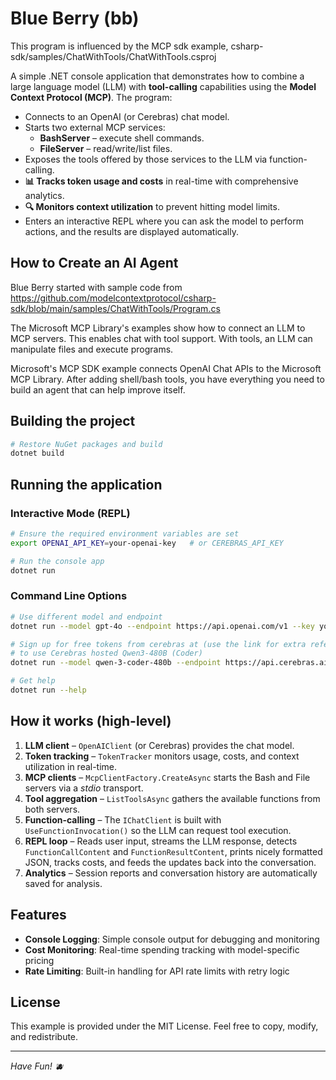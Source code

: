 # Blue Berry (bb)

This program is influenced by the MCP sdk example, csharp-sdk/samples/ChatWithTools/ChatWithTools.csproj

A simple .NET console application that demonstrates how to combine a large language model (LLM) with **tool-calling**
capabilities using the **Model Context Protocol (MCP)**. The program:

* Connects to an OpenAI (or Cerebras) chat model.
* Starts two external MCP services:
    * **BashServer** – execute shell commands.
    * **FileServer** – read/write/list files.
* Exposes the tools offered by those services to the LLM via function-calling.
* **📊 Tracks token usage and costs** in real-time with comprehensive analytics.
* **🔍 Monitors context utilization** to prevent hitting model limits.
* Enters an interactive REPL where you can ask the model to perform actions, and the results are displayed
  automatically.

## How to Create an AI Agent

Blue Berry started with sample code from https://github.com/modelcontextprotocol/csharp-sdk/blob/main/samples/ChatWithTools/Program.cs

The Microsoft MCP Library's examples show how to connect an LLM to MCP servers. This enables chat with tool support. With tools, an LLM can manipulate files and
execute programs.

Microsoft's MCP SDK example connects OpenAI Chat APIs to the Microsoft MCP Library. After adding shell/bash tools, you have everything you need to build an agent
that can help improve itself.

## Building the project

```bash
# Restore NuGet packages and build
dotnet build
```

## Running the application

### Interactive Mode (REPL)

```bash
# Ensure the required environment variables are set
export OPENAI_API_KEY=your-openai-key   # or CEREBRAS_API_KEY

# Run the console app
dotnet run
```

### Command Line Options

```bash
# Use different model and endpoint
dotnet run --model gpt-4o --endpoint https://api.openai.com/v1 --key your-key

# Sign up for free tokens from cerebras at (use the link for extra referal tokens) https://cloud.cerebras.ai?referral_code=y3wvtcmy
# to use Cerebras hosted Qwen3-480B (Coder)
dotnet run --model qwen-3-coder-480b --endpoint https://api.cerebras.ai/v1 --key $CEREBRAS_API_KEY

# Get help
dotnet run --help
```

## How it works (high-level)

1. **LLM client** – `OpenAIClient` (or Cerebras) provides the chat model.
2. **Token tracking** – `TokenTracker` monitors usage, costs, and context utilization in real-time.
3. **MCP clients** – `McpClientFactory.CreateAsync` starts the Bash and File servers via a *stdio* transport.
4. **Tool aggregation** – `ListToolsAsync` gathers the available functions from both servers.
5. **Function-calling** – The `IChatClient` is built with `UseFunctionInvocation()` so the LLM can request tool
   execution.
6. **REPL loop** – Reads user input, streams the LLM response, detects `FunctionCallContent` and
   `FunctionResultContent`, prints nicely formatted JSON, tracks costs, and feeds the updates back into the
   conversation.
7. **Analytics** – Session reports and conversation history are automatically saved for analysis.

## Features

- **Console Logging**: Simple console output for debugging and monitoring
- **Cost Monitoring**: Real-time spending tracking with model-specific pricing
- **Rate Limiting**: Built-in handling for API rate limits with retry logic

## License

This example is provided under the MIT License. Feel free to copy, modify, and redistribute.

---
*Have Fun! 🫐*
